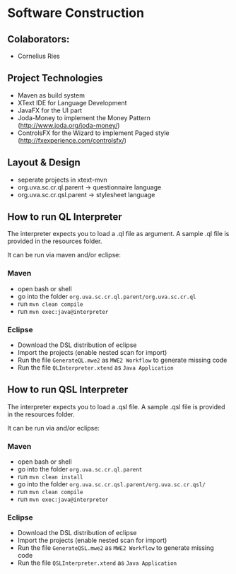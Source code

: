# Software Construction

## Colaborators:
* Cornelius Ries

## Project Technologies
* Maven as build system
* XText IDE for Language Development
* JavaFX for the UI part
* Joda-Money to implement the Money Pattern (http://www.joda.org/joda-money/)
* ControlsFX for the Wizard to implement Paged style (http://fxexperience.com/controlsfx/)
 

## Layout & Design
* seperate projects in xtext-mvn
* org.uva.sc.cr.ql.parent -> questionnaire language
* org.uva.sc.cr.qsl.parent -> stylesheet language

## How to run QL Interpreter

The interpreter expects you to load a .ql file as argument. A sample .ql file is provided in the resources folder.

It can be run via maven and/or eclipse:

### Maven

* open bash or shell
* go into the folder `org.uva.sc.cr.ql.parent/org.uva.sc.cr.ql`
* run `mvn clean compile`
* run `mvn exec:java@interpreter`

### Eclipse

* Download the DSL distribution of eclipse
* Import the projects (enable nested scan for import)
* Run the file `GenerateQL.mwe2` as `MWE2 Workflow` to generate missing code
* Run the file `QLInterpreter.xtend` as `Java Application`

## How to run QSL Interpreter

The interpreter expects you to load a .qsl file. A sample .qsl file is provided in the resources folder.

It can be run via and/or eclipse:

### Maven 

* open bash or shell
* go into the folder `org.uva.sc.cr.ql.parent`
* run `mvn clean install`
* go into the folder `org.uva.sc.cr.qsl.parent/org.uva.sc.cr.qsl/`
* run `mvn clean compile`
* run `mvn exec:java@interpreter`

### Eclipse

* Download the DSL distribution of eclipse
* Import the projects (enable nested scan for import)
* Run the file `GenerateQSL.mwe2` as `MWE2 Workflow` to generate missing code
* Run the file `QSLInterpreter.xtend` as `Java Application`


